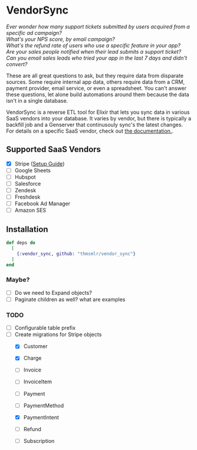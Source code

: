 # VendorSync

_Ever wonder how many support tickets submitted by users acquired from a specific ad campaign?_ <br/>
_What's your NPS score, by email campaign?_ <br/>
_What's the refund rate of users who use a specific feature in your app?_ <br/>
_Are your sales people notified when their lead submits a support ticket?_ <br/>
_Can you email sales leads who tried your app in the last 7 days and didn't convert?_ 

These are all great questions to ask, but they require data from disparate sources.
Some require internal app data, others require data from a CRM, payment provider, email service, or even a spreadsheet.
You can't answer these questions, let alone build automations around them because the data isn't in a single database.

VendorSync is a reverse ETL tool for Elixir that lets you sync data in various SaaS vendors into your database. 
It varies by vendor, but there is typically a backfill job and a Genserver that continusouly sync's the latest changes.
For details on a specific SaaS vendor, check out [the documentation.](#).

## Supported SaaS Vendors

- [x] Stripe ([Setup Guide](./lib/stripe/schemas.ex))
- [ ] Google Sheets
- [ ] Hubspot
- [ ] Salesforce
- [ ] Zendesk
- [ ] Freshdesk
- [ ] Facebook Ad Manager
- [ ] Amazon SES

## Installation

```elixir
def deps do
  [
    {:vendor_sync, github: "thmsmlr/vendor_sync"}
  ]
end
```

### Maybe?

- [ ] Do we need to Expand objects?
- [ ] Paginate children as well? what are examples

### TODO

- [ ] Configurable table prefix
- [ ] Create migrations for Stripe objects
  - [x] Customer
  - [x] Charge
  - [ ] Invoice
  - [ ] InvoiceItem
  - [ ] Payment
  - [ ] PaymentMethod
  - [x] PaymentIntent
  - [ ] Refund
  - [ ] Subscription

